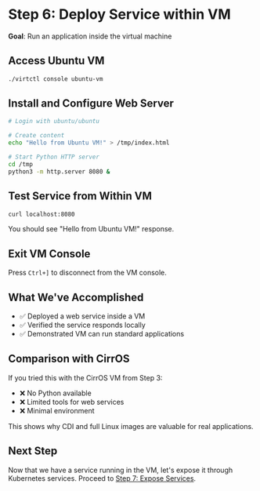 # Step 6: Deploy Service within VM

**Goal**: Run an application inside the virtual machine

## Access Ubuntu VM

```bash
./virtctl console ubuntu-vm
```

## Install and Configure Web Server

```bash
# Login with ubuntu/ubuntu

# Create content
echo "Hello from Ubuntu VM!" > /tmp/index.html

# Start Python HTTP server
cd /tmp
python3 -m http.server 8080 &
```

## Test Service from Within VM

```bash
curl localhost:8080
```

You should see "Hello from Ubuntu VM!" response.

## Exit VM Console

Press `Ctrl+]` to disconnect from the VM console.


## What We've Accomplished

- ✅ Deployed a web service inside a VM
- ✅ Verified the service responds locally
- ✅ Demonstrated VM can run standard applications

## Comparison with CirrOS

If you tried this with the CirrOS VM from Step 3:
- ❌ No Python available
- ❌ Limited tools for web services
- ❌ Minimal environment

This shows why CDI and full Linux images are valuable for real applications.


## Next Step
Now that we have a service running in the VM, let's expose it through Kubernetes services. Proceed to [Step 7: Expose Services](../step-07-expose-services/).